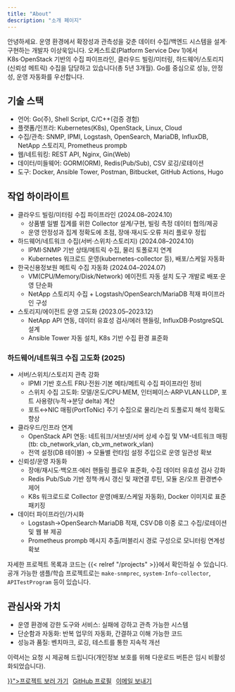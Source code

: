 ```yaml
---
title: "About"
description: "소개 페이지"
---
```


안녕하세요. 운영 환경에서 확장성과 관측성을 갖춘 데이터 수집/백엔드 시스템을 설계·구현하는 개발자 이상욱입니다. 오케스트로(Platform Service Dev 1)에서 K8s·OpenStack 기반의 수집 파이프라인, 클라우드 빌링/미터링, 하드웨어/스토리지(신뢰성 메트릭) 수집을 담당하고 있습니다(총 5년 3개월). Go를 중심으로 성능, 안정성, 운영 자동화를 우선합니다.

## 기술 스택
- 언어: Go(주), Shell Script, C/C++(검증 경험)
- 플랫폼/인프라: Kubernetes(K8s), OpenStack, Linux, Cloud
- 수집/관측: SNMP, IPMI, Logstash, OpenSearch, MariaDB, InfluxDB, NetApp 스토리지, Prometheus prompb
- 웹/네트워킹: REST API, Nginx, Gin(Web)
- 데이터/미들웨어: GORM(ORM), Redis(Pub/Sub), CSV 로깅/로테이션
- 도구: Docker, Ansible Tower, Postman, Bitbucket, GitHub Actions, Hugo

## 작업 하이라이트
- 클라우드 빌링/미터링 수집 파이프라인 (2024.08–2024.10)
  - 상품별 일별 집계를 위한 Collector 설계/구현, 빌링 측정 데이터 협의/제공
  - 운영 안정성과 집계 정확도에 초점, 장애·재시도·오류 처리 플로우 정립
- 하드웨어/네트워크 수집(서버·스위치·스토리지) (2024.08–2024.10)
  - IPMI·SNMP 기반 상태/메트릭 수집, 물리 토폴로지 연계
  - Kubernetes 워크로드 운영(kubernetes-collector 등), 배포/스케일 자동화
- 한국신용정보원 메트릭 수집 자동화 (2024.04–2024.07)
  - VM(CPU/Memory/Disk/Network) 에이전트 자동 설치 도구 개발로 배포·운영 단순화
  - NetApp 스토리지 수집 + Logstash/OpenSearch/MariaDB 적재 파이프라인 구성
- 스토리지/에이전트 운영 고도화 (2023.05–2023.12)
  - NetApp API 연동, 데이터 유효성 검사/에러 핸들링, InfluxDB·PostgreSQL 설계
  - Ansible Tower 자동 설치, K8s 기반 수집 환경 표준화

### 하드웨어/네트워크 수집 고도화 (2025)
- 서버/스위치/스토리지 관측 강화
  - IPMI 기반 호스트 FRU·전원·기본 메타/메트릭 수집 파이프라인 정비
  - 스위치 수집 고도화: 모델/온도/CPU·MEM, 인터페이스·ARP·VLAN·LLDP, 포트 사용량(누적→분당 delta) 계산
  - 포트↔NIC 매핑(PortToNic) 주기 수집으로 물리/논리 토폴로지 해석 정확도 향상
- 클라우드/인프라 연계
  - OpenStack API 연동: 네트워크/서브넷/서버 상세 수집 및 VM-네트워크 매핑(tb: cb_network_vlan, cb_vm_network_vlan)
  - 전역 설정(DB 테이블) → 모듈별 런타임 설정 주입으로 운영 일관성 확보
- 신뢰성/운영 자동화
  - 장애/재시도·백오프·에러 핸들링 플로우 표준화, 수집 데이터 유효성 검사 강화
  - Redis Pub/Sub 기반 정책·캐시 갱신 및 재연결 루틴, 모듈 온/오프 환경변수 제어
  - K8s 워크로드로 Collector 운영(배포/스케일 자동화), Docker 이미지로 표준 패키징
- 데이터 파이프라인/가시화
  - Logstash→OpenSearch·MariaDB 적재, CSV·DB 이중 로그 수집/로테이션 및 웹 뷰 제공
  - Prometheus prompb 메시지 추출/퍼블리시 경로 구성으로 모니터링 연계성 확보

자세한 프로젝트 목록과 코드는 {{< relref "/projects" >}}에서 확인하실 수 있습니다. 공개 가능한 샘플/학습 프로젝트로는 `make-snmprec`, `system-Info-collector`, `APITestProgram` 등이 있습니다.

## 관심사와 가치
- 운영 환경에 강한 도구와 서비스: 실패에 강하고 관측 가능한 시스템
- 단순함과 자동화: 반복 업무의 자동화, 간결하고 이해 가능한 코드
- 성능과 품질: 벤치마크, 로깅, 테스트를 통한 지속적 개선

이력서는 요청 시 제공해 드립니다(개인정보 보호를 위해 다운로드 버튼은 임시 비활성화되었습니다).

<div class="btn-group" style="display:flex; gap:10px; flex-wrap:wrap; margin-top:8px;">
  <a class="btn" href="{{< relref "/projects" >}}">프로젝트 보러 가기</a>
  <a class="btn" href="https://github.com/swlee3306" target="_blank" rel="noopener">GitHub 프로필</a>
  <a class="btn" href="mailto:swlee3306@gmail.com">이메일 보내기</a>
  <!-- 이력서 다운로드 버튼(임시 비활성화)
  <a class="btn" href="{{ "files/resume.pdf" | relURL }}" target="_blank" rel="noopener" aria-label="이력서 PDF 다운로드">이력서 다운로드 (PDF)</a>
  -->
</div>
